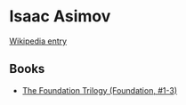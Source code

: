 # Isaac Asimov

[Wikipedia entry](https://en.wikipedia.org/wiki/Isaac_Asimov)

## Books

- [The Foundation Trilogy (Foundation, #1-3)](The_Foundation_Trilogy_Foundation__1-3.md)
